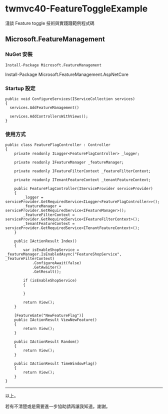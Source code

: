 # twmvc40-FeatureToggleExample
淺談 Feature toggle 技術與實踐踐範例程式碼

## Microsoft.FeatureManagement

### NuGet 安裝

	Install-Package Microsoft.FeatureManagement
  Install-Package Microsoft.FeatureManagement.AspNetCore

### Startup 設定

    public void ConfigureServices(IServiceCollection services)
    {
      services.AddFeatureManagement()

      services.AddControllersWithViews();
    }

### 使用方式

    public class FeatureFlagController : Controller
    {
        private readonly ILogger<FeatureFlagController> _logger;

        private readonly IFeatureManager _featureManager;

        private readonly IFeatureFilterContext _featureFilterContext;

        private readonly ITenantFeatureContext _tenantFeatureContext;

        public FeatureFlagController(IServiceProvider serviceProvider)
        {
            _logger = serviceProvider.GetRequiredService<ILogger<FeatureFlagController>>();
            _featureManager = serviceProvider.GetRequiredService<IFeatureManager>();
            _featureFilterContext = serviceProvider.GetRequiredService<IFeatureFilterContext>();
            _tenantFeatureContext = serviceProvider.GetRequiredService<ITenantFeatureContext>();
        }

        public IActionResult Index()
        {
            var isEnableShopService = _featureManager.IsEnabledAsync("FeatureShopService", _featureFilterContext)
                .ConfigureAwait(false)
                .GetAwaiter()
                .GetResult();

            if (isEnableShopService)
            {

            }

            return View();
        }

        [FeatureGate("NewFeatureFlag")]
        public IActionResult ViewNewFeature()
        {
            return View();
        }

        public IActionResult Random()
        {
            return View();
        }

        public IActionResult TimeWindowFlag()
        {
            return View();
        }
    }


----------

以上。

若有不清楚或是需要進一步協助請再讓我知道。謝謝。
